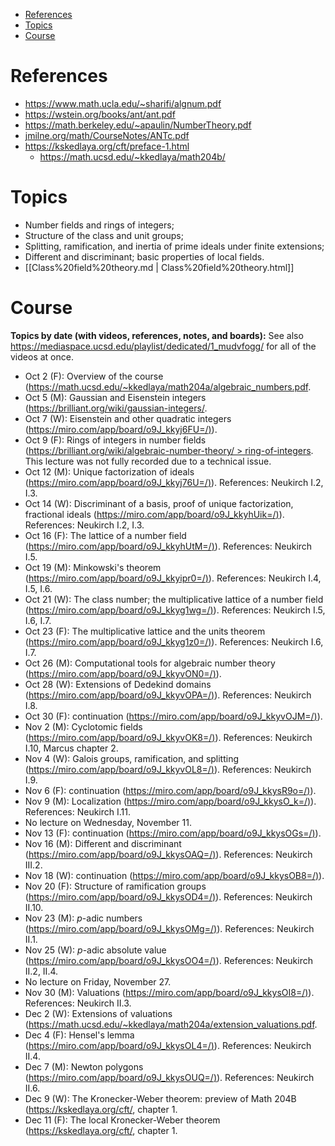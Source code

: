 -   [References](#references)
-   [Topics](#topics)
-   [Course](#course)














References
==========

-   <https://www.math.ucla.edu/~sharifi/algnum.pdf>
-   <https://wstein.org/books/ant/ant.pdf>
-   <https://math.berkeley.edu/~apaulin/NumberTheory.pdf>
-   [jmilne.org/math/CourseNotes/ANTc.pdf](jmilne.org/math/CourseNotes/ANTc.pdf)
-   <https://kskedlaya.org/cft/preface-1.html>
    -   <https://math.ucsd.edu/~kkedlaya/math204b/>

Topics
======

-   Number fields and rings of integers;
-   Structure of the class and unit groups;
-   Splitting, ramification, and inertia of prime ideals under finite extensions;
-   Different and discriminant; basic properties of local fields.
-   [[Class%20field%20theory.md | Class%20field%20theory.html]]

Course
======

**Topics by date (with videos, references, notes, and boards):** See also <https://mediaspace.ucsd.edu/playlist/dedicated/1_mudvfogg/> for all of the videos at once.

-   Oct 2 (F): Overview of the course (<https://math.ucsd.edu/~kkedlaya/math204a/algebraic_numbers.pdf>.
-   Oct 5 (M): Gaussian and Eisenstein integers (<https://brilliant.org/wiki/gaussian-integers/>.
-   Oct 7 (W): Eisenstein and other quadratic integers ([https://miro.com/app/board/o9J_kkyj6FU=/)](https://miro.com/app/board/o9J_kkyj6FU=/)).
-   Oct 9 (F): Rings of integers in number fields ([https://brilliant.org/wiki/algebraic-number-theory/ \> ring-of-integers](https://brilliant.org/wiki/algebraic-number-theory/#ring-of-integers).\
    This lecture was not fully recorded due to a technical issue.
-   Oct 12 (M): Unique factorization of ideals ([https://miro.com/app/board/o9J_kkyj76U=/)](https://miro.com/app/board/o9J_kkyj76U=/)). References: Neukirch I.2, I.3.
-   Oct 14 (W): Discriminant of a basis, proof of unique factorization, fractional ideals ([https://miro.com/app/board/o9J_kkyhUik=/)](https://miro.com/app/board/o9J_kkyhUik=/)). References: Neukirch I.2, I.3.
-   Oct 16 (F): The lattice of a number field ([https://miro.com/app/board/o9J_kkyhUtM=/)](https://miro.com/app/board/o9J_kkyhUtM=/)). References: Neukirch I.5.
-   Oct 19 (M): Minkowski's theorem ([https://miro.com/app/board/o9J_kkyipr0=/)](https://miro.com/app/board/o9J_kkyipr0=/)). References: Neukirch I.4, I.5, I.6.
-   Oct 21 (W): The class number; the multiplicative lattice of a number field ([https://miro.com/app/board/o9J_kkyg1wg=/)](https://miro.com/app/board/o9J_kkyg1wg=/)). References: Neukirch I.5, I.6, I.7.
-   Oct 23 (F): The multiplicative lattice and the units theorem ([https://miro.com/app/board/o9J_kkyg1z0=/)](https://miro.com/app/board/o9J_kkyg1z0=/)). References: Neukirch I.6, I.7.
-   Oct 26 (M): Computational tools for algebraic number theory ([https://miro.com/app/board/o9J_kkyvON0=/)](https://miro.com/app/board/o9J_kkyvON0=/)).
-   Oct 28 (W): Extensions of Dedekind domains ([https://miro.com/app/board/o9J_kkyvOPA=/)](https://miro.com/app/board/o9J_kkyvOPA=/)). References: Neukirch I.8.
-   Oct 30 (F): continuation ([https://miro.com/app/board/o9J_kkyvOJM=/)](https://miro.com/app/board/o9J_kkyvOJM=/)).
-   Nov 2 (M): Cyclotomic fields ([https://miro.com/app/board/o9J_kkyvOK8=/)](https://miro.com/app/board/o9J_kkyvOK8=/)). References: Neukirch I.10, Marcus chapter 2.
-   Nov 4 (W): Galois groups, ramification, and splitting ([https://miro.com/app/board/o9J_kkyvOL8=/)](https://miro.com/app/board/o9J_kkyvOL8=/)). References: Neukirch I.9.
-   Nov 6 (F): continuation ([https://miro.com/app/board/o9J_kkysR9o=/)](https://miro.com/app/board/o9J_kkysR9o=/)).
-   Nov 9 (M): Localization ([https://miro.com/app/board/o9J_kkysO_k=/)](https://miro.com/app/board/o9J_kkysO_k=/)). References: Neukirch I.11.
-   No lecture on Wednesday, November 11.
-   Nov 13 (F): continuation ([https://miro.com/app/board/o9J_kkysOGs=/)](https://miro.com/app/board/o9J_kkysOGs=/)).
-   Nov 16 (M): Different and discriminant ([https://miro.com/app/board/o9J_kkysOAQ=/)](https://miro.com/app/board/o9J_kkysOAQ=/)). References: Neukirch III.2.
-   Nov 18 (W): continuation ([https://miro.com/app/board/o9J_kkysOB8=/)](https://miro.com/app/board/o9J_kkysOB8=/)).
-   Nov 20 (F): Structure of ramification groups ([https://miro.com/app/board/o9J_kkysOD4=/)](https://miro.com/app/board/o9J_kkysOD4=/)). References: Neukirch II.10.
-   Nov 23 (M): *p*-adic numbers ([https://miro.com/app/board/o9J_kkysOMg=/)](https://miro.com/app/board/o9J_kkysOMg=/)). References: Neukirch II.1.
-   Nov 25 (W): *p*-adic absolute value ([https://miro.com/app/board/o9J_kkysOO4=/)](https://miro.com/app/board/o9J_kkysOO4=/)). References: Neukirch II.2, II.4.
-   No lecture on Friday, November 27.
-   Nov 30 (M): Valuations ([https://miro.com/app/board/o9J_kkysOI8=/)](https://miro.com/app/board/o9J_kkysOI8=/)). References: Neukirch II.3.
-   Dec 2 (W): Extensions of valuations (<https://math.ucsd.edu/~kkedlaya/math204a/extension_valuations.pdf>.
-   Dec 4 (F): Hensel's lemma ([https://miro.com/app/board/o9J_kkysOL4=/)](https://miro.com/app/board/o9J_kkysOL4=/)). References: Neukirch II.4.
-   Dec 7 (M): Newton polygons ([https://miro.com/app/board/o9J_kkysOUQ=/)](https://miro.com/app/board/o9J_kkysOUQ=/)). References: Neukirch II.6.
-   Dec 9 (W): The Kronecker-Weber theorem: preview of Math 204B (<https://kskedlaya.org/cft/>, chapter 1.
-   Dec 11 (F): The local Kronecker-Weber theorem (<https://kskedlaya.org/cft/>, chapter 1.
